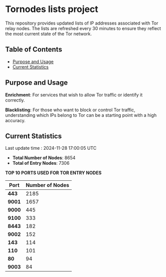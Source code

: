 # Tornodes lists project

This repository provides updated lists of IP addresses associated with Tor relay nodes. The lists are refreshed every 30 minutes to ensure they reflect the most current state of the Tor network.

## Table of Contents

- [Purpose and Usage](#purpose-and-usage)
- [Current Statistics](#current-statistics)


## Purpose and Usage

**Enrichment**: For services that wish to allow Tor traffic or identify it correctly.

**Blacklisting**: For those who want to block or control Tor traffic, understanding which IPs belong to Tor can be a starting point with a high accuracy.

## Current Statistics

Last update time : 2024-11-28 17:00:05 UTC

- **Total Number of Nodes**: 8654
- **Total of Entry Nodes**: 7306

**TOP 10 PORTS USED FOR TOR ENTRY NODES**

| **Port** | **Number of Nodes** |
|------|-----------------|
| **443**   | 2185  |
| **9001**   | 1657  |
| **9000**   | 445  |
| **9100**   | 333  |
| **8443**   | 182  |
| **9002**   | 152  |
| **143**   | 114  |
| **110**   | 101  |
| **80**   | 94  |
| **9003**   | 84  |

